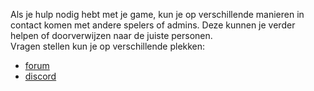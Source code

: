 Als je hulp nodig hebt met je game, kun je op verschillende manieren in contact komen met andere spelers of admins. Deze kunnen je verder helpen of doorverwijzen naar de juiste personen.<br/>
Vragen stellen kun je op verschillende plekken:
- [forum](https://forum.meldkamerspel.com)
- [discord](https://discord.gg/nzn8xGz)